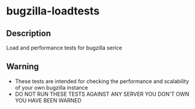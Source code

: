 # bugzilla-loadtests

## Description
Load and performance tests for bugzilla serice

## Warning
* These tests are intended for checking the performance and scalability of your own
  bugzilla instance
* DO NOT RUN THESE TESTS AGAINST ANY SERVER YOU DON'T OWN 
  YOU HAVE BEEN WARNED
